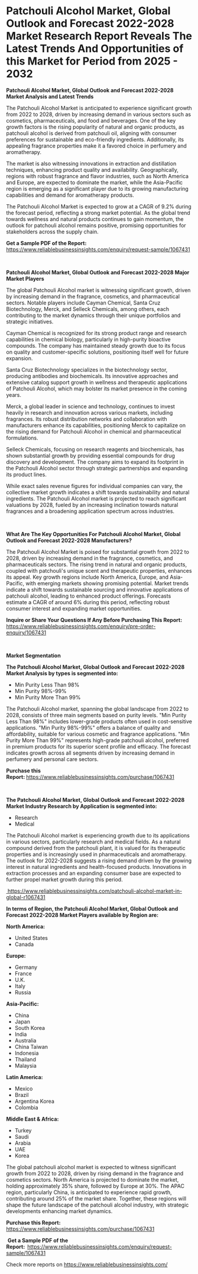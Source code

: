 <p><h1>Patchouli Alcohol Market, Global Outlook and Forecast 2022-2028 Market Research Report Reveals The Latest Trends And Opportunities of this Market for Period from 2025 - 2032</h1></p><p><strong>Patchouli Alcohol Market, Global Outlook and Forecast 2022-2028 Market Analysis and Latest Trends</strong></p>
<p><p>The Patchouli Alcohol Market is anticipated to experience significant growth from 2022 to 2028, driven by increasing demand in various sectors such as cosmetics, pharmaceuticals, and food and beverages. One of the key growth factors is the rising popularity of natural and organic products, as patchouli alcohol is derived from patchouli oil, aligning with consumer preferences for sustainable and eco-friendly ingredients. Additionally, its appealing fragrance properties make it a favored choice in perfumery and aromatherapy.</p><p>The market is also witnessing innovations in extraction and distillation techniques, enhancing product quality and availability. Geographically, regions with robust fragrance and flavor industries, such as North America and Europe, are expected to dominate the market, while the Asia-Pacific region is emerging as a significant player due to its growing manufacturing capabilities and demand for aromatherapy products.</p><p>The Patchouli Alcohol Market is expected to grow at a CAGR of 9.2% during the forecast period, reflecting a strong market potential. As the global trend towards wellness and natural products continues to gain momentum, the outlook for patchouli alcohol remains positive, promising opportunities for stakeholders across the supply chain.</p></p>
<p><strong>Get a Sample PDF of the Report:&nbsp;</strong> <a href="https://www.reliablebusinessinsights.com/enquiry/request-sample/1067431?utm_campaign=3283&utm_medium=2&utm_source=Github&utm_content=ia&utm_term=21032025&utm_id=patchouli-alcohol-market-global-outlook-and-forecast-2022-2028">https://www.reliablebusinessinsights.com/enquiry/request-sample/1067431</a></p>
<p>&nbsp;</p>
<p><strong>Patchouli Alcohol Market, Global Outlook and Forecast 2022-2028 Major Market Players</strong></p>
<p><p>The global Patchouli Alcohol market is witnessing significant growth, driven by increasing demand in the fragrance, cosmetics, and pharmaceutical sectors. Notable players include Cayman Chemical, Santa Cruz Biotechnology, Merck, and Selleck Chemicals, among others, each contributing to the market dynamics through their unique portfolios and strategic initiatives.</p><p>Cayman Chemical is recognized for its strong product range and research capabilities in chemical biology, particularly in high-purity bioactive compounds. The company has maintained steady growth due to its focus on quality and customer-specific solutions, positioning itself well for future expansion.</p><p>Santa Cruz Biotechnology specializes in the biotechnology sector, producing antibodies and biochemicals. Its innovative approaches and extensive catalog support growth in wellness and therapeutic applications of Patchouli Alcohol, which may bolster its market presence in the coming years.</p><p>Merck, a global leader in science and technology, continues to invest heavily in research and innovation across various markets, including fragrances. Its robust distribution networks and collaboration with manufacturers enhance its capabilities, positioning Merck to capitalize on the rising demand for Patchouli Alcohol in chemical and pharmaceutical formulations.</p><p>Selleck Chemicals, focusing on research reagents and biochemicals, has shown substantial growth by providing essential compounds for drug discovery and development. The company aims to expand its footprint in the Patchouli Alcohol sector through strategic partnerships and expanding its product lines.</p><p>While exact sales revenue figures for individual companies can vary, the collective market growth indicates a shift towards sustainability and natural ingredients. The Patchouli Alcohol market is projected to reach significant valuations by 2028, fueled by an increasing inclination towards natural fragrances and a broadening application spectrum across industries.</p></p>
<p>&nbsp;</p>
<p><strong>What Are The Key Opportunities For Patchouli Alcohol Market, Global Outlook and Forecast 2022-2028 Manufacturers?</strong></p>
<p><p>The Patchouli Alcohol Market is poised for substantial growth from 2022 to 2028, driven by increasing demand in the fragrance, cosmetics, and pharmaceuticals sectors. The rising trend in natural and organic products, coupled with patchouli's unique scent and therapeutic properties, enhances its appeal. Key growth regions include North America, Europe, and Asia-Pacific, with emerging markets showing promising potential. Market trends indicate a shift towards sustainable sourcing and innovative applications of patchouli alcohol, leading to enhanced product offerings. Forecasts estimate a CAGR of around 6% during this period, reflecting robust consumer interest and expanding market opportunities.</p></p>
<p><strong>Inquire or Share Your Questions If Any Before Purchasing This Report:</strong> <a href="https://www.reliablebusinessinsights.com/enquiry/pre-order-enquiry/1067431?utm_campaign=3283&utm_medium=2&utm_source=Github&utm_content=ia&utm_term=21032025&utm_id=patchouli-alcohol-market-global-outlook-and-forecast-2022-2028">https://www.reliablebusinessinsights.com/enquiry/pre-order-enquiry/1067431</a></p>
<p>&nbsp;</p>
<p><strong>Market Segmentation</strong></p>
<p><strong>The Patchouli Alcohol Market, Global Outlook and Forecast 2022-2028 Market Analysis by types is segmented into:</strong></p>
<p><ul><li>Min Purity Less Than 98%</li><li>Min Purity 98%-99%</li><li>Min Purity More Than 99%</li></ul></p>
<p><p>The Patchouli Alcohol market, spanning the global landscape from 2022 to 2028, consists of three main segments based on purity levels. "Min Purity Less Than 98%" includes lower-grade products often used in cost-sensitive applications. "Min Purity 98%-99%" offers a balance of quality and affordability, suitable for various cosmetic and fragrance applications. "Min Purity More Than 99%" represents high-grade patchouli alcohol, preferred in premium products for its superior scent profile and efficacy. The forecast indicates growth across all segments driven by increasing demand in perfumery and personal care sectors.</p></p>
<p><strong>Purchase this Report:&nbsp;</strong><a href="https://www.reliablebusinessinsights.com/purchase/1067431?utm_campaign=3283&utm_medium=2&utm_source=Github&utm_content=ia&utm_term=21032025&utm_id=patchouli-alcohol-market-global-outlook-and-forecast-2022-2028">https://www.reliablebusinessinsights.com/purchase/1067431</a></p>
<p>&nbsp;</p>
<p><strong>The Patchouli Alcohol Market, Global Outlook and Forecast 2022-2028 Market Industry Research by Application is segmented into:</strong></p>
<p><ul><li>Research</li><li>Medical</li></ul></p>
<p><p>The Patchouli Alcohol market is experiencing growth due to its applications in various sectors, particularly research and medical fields. As a natural compound derived from the patchouli plant, it is valued for its therapeutic properties and is increasingly used in pharmaceuticals and aromatherapy. The outlook for 2022-2028 suggests a rising demand driven by the growing interest in natural ingredients and health-focused products. Innovations in extraction processes and an expanding consumer base are expected to further propel market growth during this period.</p></p>
<p><a href="https://www.reliablebusinessinsights.com/patchouli-alcohol-market-in-global-r1067431?utm_campaign=3283&utm_medium=2&utm_source=Github&utm_content=ia&utm_term=21032025&utm_id=patchouli-alcohol-market-global-outlook-and-forecast-2022-2028">&nbsp;https://www.reliablebusinessinsights.com/patchouli-alcohol-market-in-global-r1067431</a></p>
<p><strong>In terms of Region, the Patchouli Alcohol Market, Global Outlook and Forecast 2022-2028 Market Players available by Region are:</strong></p>
<p>
    <p> <strong> North America: </strong>
        <ul>
            <li>United States</li>
            <li>Canada</li>
        </ul>
        </p> 
    <p> <strong> Europe: </strong>
        <ul>
            <li>Germany</li>
            <li>France</li>
            <li>U.K.</li>
            <li>Italy</li>
            <li>Russia</li>
        </ul>
        </p> 
    <p> <strong> Asia-Pacific: </strong>
        <ul>
            <li>China</li>
            <li>Japan</li>
            <li>South Korea</li>
            <li>India</li>
            <li>Australia</li>
            <li>China Taiwan</li>
            <li>Indonesia</li>
            <li>Thailand</li>
            <li>Malaysia</li>
        </ul>
        </p> 
    <p> <strong> Latin America: </strong>
        <ul>
            <li>Mexico</li>
            <li>Brazil</li>
            <li>Argentina Korea</li>
            <li>Colombia</li>
        </ul>
        </p> 
    <p> <strong> Middle East & Africa: </strong>
        <ul>
            <li>Turkey</li>
            <li>Saudi</li>
            <li>Arabia</li>
            <li>UAE</li>
            <li>Korea</li>
        </ul>
    </p>
    </p>
<p><p>The global patchouli alcohol market is expected to witness significant growth from 2022 to 2028, driven by rising demand in the fragrance and cosmetics sectors. North America is projected to dominate the market, holding approximately 35% share, followed by Europe at 30%. The APAC region, particularly China, is anticipated to experience rapid growth, contributing around 25% of the market share. Together, these regions will shape the future landscape of the patchouli alcohol industry, with strategic developments enhancing market dynamics.</p></p>
<p><strong>Purchase this Report: </strong><a href="https://www.reliablebusinessinsights.com/purchase/1067431?utm_campaign=3283&utm_medium=2&utm_source=Github&utm_content=ia&utm_term=21032025&utm_id=patchouli-alcohol-market-global-outlook-and-forecast-2022-2028">https://www.reliablebusinessinsights.com/purchase/1067431</a></p>
<p>&nbsp;<strong>Get a Sample PDF of the Report:&nbsp;&nbsp;</strong><a href="https://www.reliablebusinessinsights.com/enquiry/request-sample/1067431?utm_campaign=3283&utm_medium=2&utm_source=Github&utm_content=ia&utm_term=21032025&utm_id=patchouli-alcohol-market-global-outlook-and-forecast-2022-2028">https://www.reliablebusinessinsights.com/enquiry/request-sample/1067431</a></p>
<p><strong></strong></p>
<p>Check more reports on <a href="https://www.reliablebusinessinsights.com/?utm_campaign=3283&utm_medium=2&utm_source=Github&utm_content=ia&utm_term=21032025&utm_id=patchouli-alcohol-market-global-outlook-and-forecast-2022-2028">https://www.reliablebusinessinsights.com/</a></p>